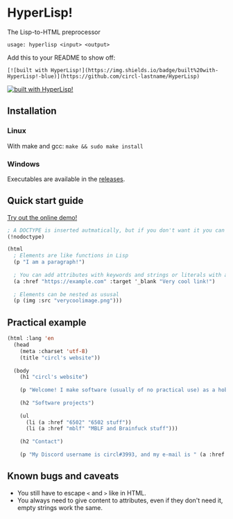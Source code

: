 # HyperLisp!
The Lisp-to-HTML preprocessor

`usage: hyperlisp <input> <output>`

Add this to your README to show off:

```
[![built with HyperLisp!](https://img.shields.io/badge/built%20with-HyperLisp!-blue)](https://github.com/circl-lastname/HyperLisp)
```

[![built with HyperLisp!](https://img.shields.io/badge/built%20with-HyperLisp!-blue)](https://github.com/circl-lastname/HyperLisp)

## Installation
### Linux
With make and gcc: `make && sudo make install`
### Windows
Executables are available in the [releases](https://github.com/circl-lastname/HyperLisp/releases).

## Quick start guide
[Try out the online demo!](https://circl-lastname.github.io/HyperLisp-demo)

```lisp
; A DOCTYPE is inserted autmatically, but if you don't want it you can use
(!nodoctype)

(html
  ; Elements are like functions in Lisp
  (p "I am a paragraph!")
  
  ; You can add attributes with keywords and strings or literals with a single quote, everything after them is the content of the element
  (a :href "https://example.com" :target '_blank "Very cool link!")
  
  ; Elements can be nested as ususal
  (p (img :src "verycoolimage.png")))
```

## Practical example
```lisp
(html :lang 'en
  (head
    (meta :charset 'utf-8)
    (title "circl's website"))
  
  (body
    (h1 "circl's website")
    
    (p "Welcome! I make software (usually of no practical use) as a hobby. This simple website serves as a hub for the stuff I do.")
  
    (h2 "Software projects")
    
    (ul
      (li (a :href "6502" "6502 stuff"))
      (li (a :href "mblf" "MBLF and Brainfuck stuff")))
    
    (h2 "Contact")
    
    (p "My Discord username is circl#3993, and my e-mail is " (a :href "mailto:circl.lastname@gmail.com" "circl.lastname@gmail.com") ".")))
```

## Known bugs and caveats
* You still have to escape `<` and `>` like in HTML.
* You always need to give content to attributes, even if they don't need it, empty strings work the same.
